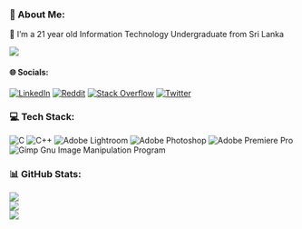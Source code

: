 ### 💫 About Me:
🌱 I’m a 21 year old Information Technology Undergraduate from Sri Lanka

[![](https://visitcount.itsvg.in/api?id=BL4ckBU7N&icon=8&color=9)](https://visitcount.itsvg.in)

#### 🌐 Socials:
[![LinkedIn](https://img.shields.io/badge/LinkedIn-%230077B5.svg?logo=linkedin&logoColor=white)](https://linkedin.com/in/ravindu-kavishka-974006212) [![Reddit](https://img.shields.io/badge/Reddit-%23FF4500.svg?logo=Reddit&logoColor=white)](https://reddit.com/user/BlackBurn31350) [![Stack Overflow](https://img.shields.io/badge/-Stackoverflow-FE7A16?logo=stack-overflow&logoColor=white)](https://stackoverflow.com/users/20682770) [![Twitter](https://img.shields.io/badge/Twitter-%231DA1F2.svg?logo=Twitter&logoColor=white)](https://twitter.com/Ravindu313508) 

### 💻 Tech Stack:
![C](https://img.shields.io/badge/c-%2300599C.svg?style=flat&logo=c&logoColor=white) ![C++](https://img.shields.io/badge/c++-%2300599C.svg?style=flat&logo=c%2B%2B&logoColor=white) ![Adobe Lightroom](https://img.shields.io/badge/Adobe%20Lightroom-31A8FF.svg?style=flat&logo=Adobe%20Lightroom&logoColor=white) ![Adobe Photoshop](https://img.shields.io/badge/adobephotoshop-%2331A8FF.svg?style=flat&logo=adobephotoshop&logoColor=white) ![Adobe Premiere Pro](https://img.shields.io/badge/Adobe%20Premiere%20Pro-9999FF.svg?style=flat&logo=Adobe%20Premiere%20Pro&logoColor=white) ![Gimp Gnu Image Manipulation Program](https://img.shields.io/badge/Gimp-657D8B?style=flat&logo=gimp&logoColor=FFFFFF)
### 📊 GitHub Stats:
![](https://github-readme-stats.vercel.app/api?username=BL4ckBU7N&theme=radical&hide_border=true&include_all_commits=false&count_private=false)<br/>
![](https://github-readme-streak-stats.herokuapp.com/?user=BL4ckBU7N&theme=radical&hide_border=true)<br/>
![](https://github-readme-stats.vercel.app/api/top-langs/?username=BL4ckBU7N&theme=radical&hide_border=true&include_all_commits=false&count_private=false&layout=compact)
